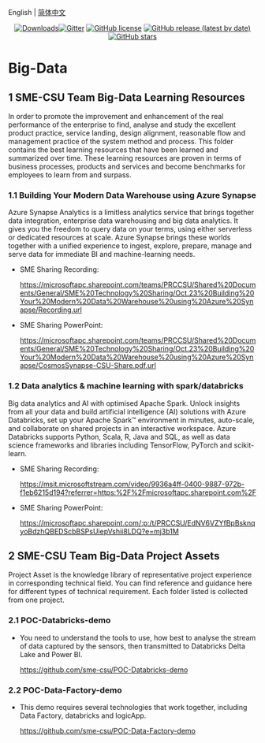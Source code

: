 English | [简体中文](./README_zh-CN.md)

<p align="center">
  <a href="https://github.com/sme-csu"><img src="https://badgen.net/badge/downloads/0/green?icon=github" alt="Downloads"></a><a href="https://gitter.im/SME-CSU-Team/community?utm_source=badge&utm_medium=badge&utm_campaign=pr-badge"><img src="https://badges.gitter.im/SME-CSU-Team/community.svg" alt="Gitter" /></a>
  <a href="/LICENSE"><img src="https://img.shields.io/badge/license-MIT-blue.svg" alt="GitHub license" /></a>
  <a href=""><img alt="GitHub release (latest by date)" src="https://img.shields.io/github/downloads/sme-csu/Big-Data/v0.1/total"></a>
    <a href="https://github.com/sme-csu/Big-Data/stargazers"><img alt="GitHub stars" src="https://img.shields.io/github/stars/sme-csu/Big-Data"></a>


# Big-Data

## 1 SME-CSU Team Big-Data Learning Resources

In order to promote the improvement and enhancement of the real performance of the enterprise to find, analyse and study the excellent product practice, service landing, design alignment, reasonable flow and management practice of the system method and process. This folder contains the best learning resources that have been learned and summarized over time. These learning resources are proven in terms of business processes, products and services and become benchmarks for employees to learn from and surpass.

### 1.1 Building Your Modern Data Warehouse using Azure Synapse

Azure Synapse Analytics is a limitless analytics service that brings together data integration, enterprise data warehousing and big data analytics. It gives you the freedom to query data on your terms, using either serverless or dedicated resources at scale. Azure Synapse brings these worlds together with a unified experience to ingest, explore, prepare, manage and serve data for immediate BI and machine-learning needs.

- SME Sharing Recording: 

  https://microsoftapc.sharepoint.com/teams/PRCCSU/Shared%20Documents/General/SME%20Technology%20Sharing/Oct.23%20Building%20Your%20Modern%20Data%20Warehouse%20using%20Azure%20Synapse/Recording.url

- SME Sharing PowerPoint: 

  https://microsoftapc.sharepoint.com/teams/PRCCSU/Shared%20Documents/General/SME%20Technology%20Sharing/Oct.23%20Building%20Your%20Modern%20Data%20Warehouse%20using%20Azure%20Synapse/CosmosSynapse-CSU-Share.pdf.url
  

### 1.2 Data analytics & machine learning with spark/databricks

Big data analytics and AI with optimised Apache Spark. Unlock insights from all your data and build artificial intelligence (AI) solutions with Azure Databricks, set up your Apache Spark™ environment in minutes, auto-scale, and collaborate on shared projects in an interactive workspace. Azure Databricks supports Python, Scala, R, Java and SQL, as well as data science frameworks and libraries including TensorFlow, PyTorch and scikit-learn.

- SME Sharing Recording: 
  
  https://msit.microsoftstream.com/video/9936a4ff-0400-9887-972b-f1eb6215d194?referrer=https:%2F%2Fmicrosoftapc.sharepoint.com%2F
- SME Sharing PowerPoint: 

  https://microsoftapc.sharepoint.com/:p:/t/PRCCSU/EdNV6VZYfBpBsknqyoBdzhQBEDScbBSPsUiepVshii8LDQ?e=mj3b1M
  

## 2 SME-CSU Team Big-Data Project Assets

Project Asset is the knowledge library of representative project experience in corresponding technical field. You can find reference and guidance here for different types of technical requirement. Each folder listed is collected from one project.

### 2.1 POC-Databricks-demo

- You need to understand the tools to use, how best to analyse the stream of data captured by the sensors, then transmitted to Databricks Delta Lake and Power BI.

  https://github.com/sme-csu/POC-Databricks-demo

### 2.2 POC-Data-Factory-demo

- This demo requires several technologies that work together, including Data Factory, databricks and logicApp.

  https://github.com/sme-csu/POC-Data-Factory-demo

